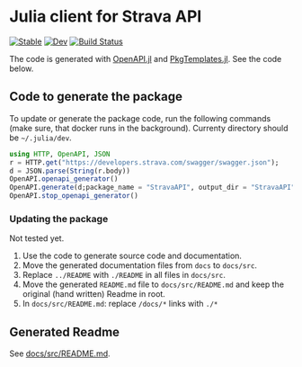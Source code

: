 # Julia client for Strava API

[![Stable](https://img.shields.io/badge/docs-stable-blue.svg)](https://cserteGT3.github.io/StravaAPI.jl/stable/)
[![Dev](https://img.shields.io/badge/docs-dev-blue.svg)](https://cserteGT3.github.io/StravaAPI.jl/dev/)
[![Build Status](https://github.com/cserteGT3/StravaAPI.jl/actions/workflows/CI.yml/badge.svg?branch=main)](https://github.com/cserteGT3/StravaAPI.jl/actions/workflows/CI.yml?query=branch%3Amain)

The code is generated with [OpenAPI.jl](https://github.com/JuliaComputing/OpenAPI.jl) and [PkgTemplates.jl](https://github.com/JuliaCI/PkgTemplates.jl).
See the code below.

## Code to generate the package

To update or generate the package code, run the following commands (make sure, that docker runs in the background).
Currenty directory should be `~/.julia/dev`.

```julia
using HTTP, OpenAPI, JSON
r = HTTP.get("https://developers.strava.com/swagger/swagger.json");
d = JSON.parse(String(r.body))
OpenAPI.openapi_generator()
OpenAPI.generate(d;package_name = "StravaAPI", output_dir = "StravaAPI")
OpenAPI.stop_openapi_generator()
```

### Updating the package

Not tested yet.

1. Use the code to generate source code and documentation.
2. Move the generated documentation files from `docs` to `docs/src`.
3. Replace `../README` with `./README` in all files in `docs/src`.
4. Move the generated `README.md` file to `docs/src/README.md` and keep the original (hand written) Readme in root.
5. In `docs/src/README.md`: replace `/docs/*` links with `./*`

## Generated Readme

See [docs/src/README.md](docs/src/README.md).
